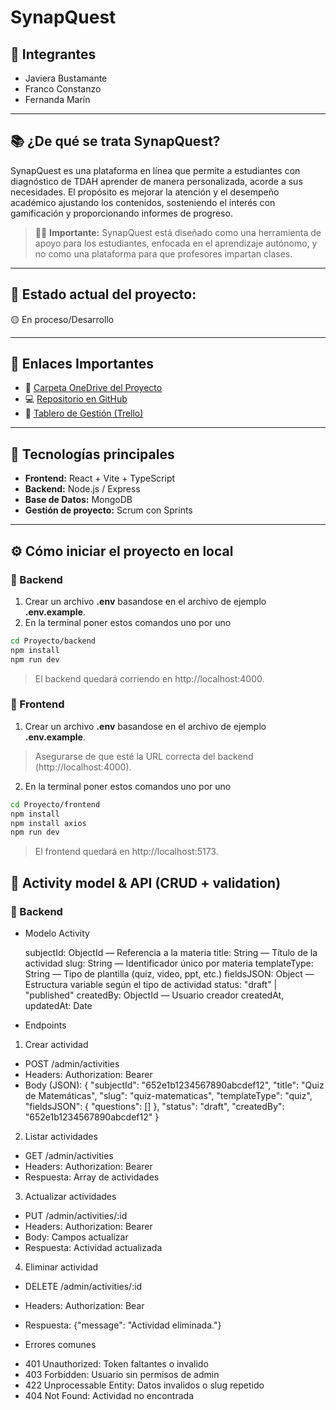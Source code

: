 # SynapQuest

## 👥 Integrantes
- Javiera Bustamante  
- Franco Constanzo  
- Fernanda Marín  

---

## 📚 ¿De qué se trata SynapQuest?
SynapQuest es una plataforma en línea que permite a estudiantes con diagnóstico de TDAH aprender de manera personalizada, acorde a sus necesidades.
El propósito es mejorar la atención y el desempeño académico ajustando los contenidos, sosteniendo el interés con gamificación y proporcionando informes de progreso.
> 🧑‍🎓 **Importante:** SynapQuest está diseñado como una herramienta de apoyo para los estudiantes, enfocada en el aprendizaje autónomo, y no como una plataforma para que profesores impartan clases.

---

## 📆 Estado actual del proyecto:  
🟡 En proceso/Desarrollo

---

## 📎 Enlaces Importantes
- 📂 [Carpeta OneDrive del Proyecto](https://duoccl0-my.sharepoint.com/:f:/g/personal/fern_marin_duocuc_cl/EhsV9XinkHBAtZarUwyhHHoB36Hf3NnAKVcGf_oNenDvTw?e=79oKTv)  
- 💻 [Repositorio en GitHub](https://github.com/Playdbunny/plataforma-tdah)  
- 📌 [Tablero de Gestión (Trello)](https://trello.com/invite/b/68ae70cd449318426dc8f72e/ATTI5df8a3b36e4a26b0c7cc05e2c899d074ADAB78DB/capstone-synapquest-scrum)
  
---

## 🚀 Tecnologías principales
- **Frontend:** React + Vite + TypeScript  
- **Backend:** Node.js / Express
- **Base de Datos:** MongoDB
- **Gestión de proyecto:** Scrum con Sprints  
<!-- - **Machine Learning:** TensorFlow / Scikit-learn-->

---

## ⚙️ Cómo iniciar el proyecto en local

### 🔹 Backend

1. Crear un archivo **.env** basandose en el archivo de ejemplo **.env.example**.
2. En la terminal poner estos comandos uno por uno
```bash
cd Proyecto/backend
npm install
npm run dev
```
> El backend quedará corriendo en http://localhost:4000.

### 🔹 Frontend

1. Crear un archivo **.env** basandose en el archivo de ejemplo **.env.example**.
> Asegurarse de que esté la URL correcta del backend (http://localhost:4000). 
2. En la terminal poner estos comandos uno por uno
```bash
cd Proyecto/frontend
npm install
npm install axios
npm run dev
```
> El frontend quedará en http://localhost:5173.

## 🧩 Activity model & API (CRUD + validation)
### 🔹 Backend

* Modelo Activity

  subjectId: ObjectId — Referencia a la materia
  title: String — Título de la actividad
  slug: String — Identificador único por materia
  templateType: String — Tipo de plantilla (quiz, video, ppt, etc.)
  fieldsJSON: Object — Estructura variable según el tipo de actividad
  status: "draft" | "published"
  createdBy: ObjectId — Usuario creador
  createdAt, updatedAt: Date

* Endpoints

 1. Crear actividad
   
   * POST /admin/activities
   * Headers: Authorization: Bearer <token>
   * Body (JSON):
     {
      "subjectId": "652e1b1234567890abcdef12",
      "title": "Quiz de Matemáticas",
      "slug": "quiz-matematicas",
      "templateType": "quiz",
      "fieldsJSON": { "questions": [] },
      "status": "draft",
      "createdBy": "652e1b1234567890abcdef12"
     }

 2. Listar actividades
   
   * GET /admin/activities
   * Headers: Authorization: Bearer <token>
   * Respuesta: Array de actividades

 3. Actualizar actividades

   * PUT /admin/activities/:id
   * Headers: Authorization: Bearer <token>
   * Body: Campos actualizar 
   * Respuesta: Actividad actualizada

 4. Eliminar actividad 

   * DELETE /admin/activities/:id
   * Headers: Authorization: Bear <token>
   * Respuesta: {"message": "Actividad eliminada."}

* Errores comunes

 - 401 Unauthorized: Token faltantes o invalido
 - 403 Forbidden: Usuario sin permisos de admin
 - 422 Unprocessable Entity: Datos invalidos o slug repetido
 - 404 Not Found: Actividad no encontrada